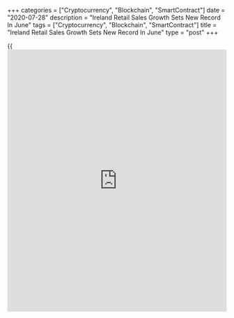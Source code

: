 +++
categories = ["Cryptocurrency", "Blockchain", "SmartContract"]
date = "2020-07-28"
description = "Ireland Retail Sales Growth Sets New Record In June"
tags = ["Cryptocurrency", "Blockchain", "SmartContract"]
title = "Ireland Retail Sales Growth Sets New Record In June"
type = "post"
+++

{{<iframe id="large-banner" src="https://www.bounty.group/#slide=14.0" width="100%" height="600" scrolling="no" style="border: 0px solid rgb(216, 221, 230); border-radius: 3px;">}}

Ireland's retail sales grew in June for the second straight month to
surpass May's record gain, figures from the Central Statistics Office
showed on Tuesday.

The volume of retail sales increased a seasonally adjusted 38.4 percent
month-on-month in June, following a 32.5 percent rise in the previous
month.

This was the largest monthly increase on record after May's record
growth, the statistical office said. In March and April, sales fell
substantially by 12.4 percent and 35.8 percent, respectively.

Retail sales grew 3.5 percent year-over-year in June, after a 25.0
percent fall in the previous month. Sales grew for the first time in
four months.

Excluding automobile trade, the volume of retail sales increased by 22.3
percent monthly and rose 4.8 percent yearly in June.

Automobile trade sales jumped 153 percent from the previous month.

The retail sales value remained unchanged yearly in June and rose 3.5
percent from the previous month.

In the second quarter, retail sales fell 18.9 percent quarterly and
declined 21.8 percent from last year.

For comments and feedback [contact](https://www.playgroundfx.com/contact/): editorial@rtt[news](https://www.letsplayfx.com/blog/forex-news-website/).com

[Economic News][1]

 **What parts of the world are seeing the best (and worst) economic
performances lately? Click[here][2] to check out our [Econ Scorecard][2]
and find out! See up-to-the-moment [ranking](https://www.playgroundfx.com/blog/crypto-exchange-ranking/)s for the best and worst
performers in [GDP][3], [unemployment rate][4], [inflation][5] and much
more.**

   1. www.rtt[news](https://www.letsplayfx.com/blog/forex-news-website/).com/Content/EconomicNews.aspx
   2. www.rtt[news](https://www.letsplayfx.com/blog/forex-news-website/).com/economic-scorecard/world-rank/retail-sales/highest-performance.aspx
   3. www.rtt[news](https://www.letsplayfx.com/blog/forex-news-website/).com/economic-scorecard/world-rank/GDP/highest-performance.aspx
   4. www.rtt[news](https://www.letsplayfx.com/blog/forex-news-website/).com/economic-scorecard/world-rank/unemployment-rate/lowest-performance.aspx
   5. www.rtt[news](https://www.letsplayfx.com/blog/forex-news-website/).com/economic-scorecard/world-rank/CPI/highest-performance.aspx